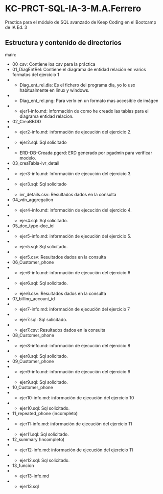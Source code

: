 # KC-PRCT-SQL-IA-3-M.A.Ferrero
Practica para el módulo de SQL avanzado de Keep Coding en el Bootcamp de IA Ed. 3

## Estructura y contenido de directorios
main:
* 00_csv: Contiene los csv para la práctica
* 01_DiagEntRel: Contiene el diagrama de entidad relación en varios formatos del ejercicio 1
* * Diag_ent_rel.dia: Es el fichero del programa dia, yo lo uso habitualmente en linux y windows.
* * Diag_ent_rel.png: Para verlo en un formato mas accesible de imágen
* * ejer1-info.md: Información de como he creado las tablas para el diagrama entidad relacion.
* 02_CreaBBDD
* * ejer2-info.md: información de ejecución del ejercicio 2.
* * ejer2.sql: Sql solicitado
* * ERD-DB-Creada.pgerd: ERD generado por pgadmin para verificar modelo.
* 03_creaTabla-ivr_detail
* * ejer3-info.md: Información de ejecución del ejercicio 3.
* * ejer3.sql: Sql solicitado
* * ivr_details.csv: Resultados dados en la consulta
* 04_vdn_aggregation
* * ejer4-info.md: información de ejecución del ejercicio 4.
* * ejer4.sql: Sql solicitado.
* 05_doc_type-doc_id
* * ejer5-info.md: información de ejecución del ejercicio 5.
* * ejer5.sql: Sql solicitado.
* * ejer5.csv: Resultados dados en la consulta 
* 06_Customer_phone
* * ejer6-info.md: información de ejecución del ejercicio 6
* * ejer6.sql: Sql solicitado.
* * ejer6.csv: Resultados dados en la consulta
* 07_billing_account_id
* * ejer7-info.md: información de ejecución del ejercicio 7
* * ejer7.sql: Sql solicitado.
* * ejer7.csv: Resultados dados en la consulta
* 08_Customer_phone
* * ejer8-info.md: información de ejecución del ejercicio 8
* * ejer8.sql: Sql solicitado.
* 09_Customer_phone
* * ejer9-info.md: información de ejecución del ejercicio 9
* * ejer9.sql: Sql solicitado.
* 10_Customer_phone
* * ejer10-info.md: información de ejecución del ejercicio 10
* * ejer10.sql: Sql solicitado.
* 11_repeated_phone (incompleto)
* * ejer11-info.md: información de ejecución del ejercicio 11
* * ejer11.sql: Sql solicitado.
* 12_summary (Incompleto)
* * ejer12-info.md: información de ejecución del ejercicio 11
* * ejer12.sql: Sql solicitado.
* 13_funcion
* * ejer13-info.md
* * ejer13.sql

